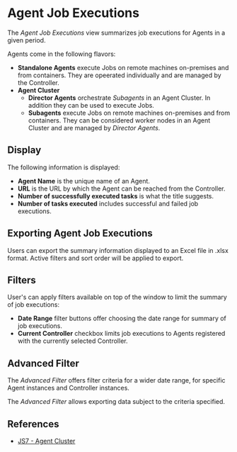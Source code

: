 # Agent Job Executions

The *Agent Job Executions* view summarizes job executions for Agents in a given period.

Agents come in the following flavors:

- **Standalone Agents** execute Jobs on remote machines on-premises and from containers. They are opeerated individually and are managed by the Controller.
- **Agent Cluster**
  - **Director Agents** orchestrate *Subagents* in an Agent Cluster. In addition they can be used to execute Jobs.
  - **Subagents** execute Jobs on remote machines on-premises and from containers. They can be considered worker nodes in an Agent Cluster and are managed by *Director Agents*.

## Display

The following information is displayed:

- **Agent Name** is the unique name of an Agent.
- **URL** is the URL by which the Agent can be reached from the Controller.
- **Number of successfully executed tasks** is what the title suggests.
- **Number of tasks executed** includes successful and failed job executions.

## Exporting Agent Job Executions

Users can export the summary information displayed to an Excel file in .xlsx format. Active filters and sort order will be applied to export.

## Filters

User's can apply filters available on top of the window to limit the summary of job executions:

- **Date Range** filter buttons offer choosing the date range for summary of job executions.
- **Current Controller** checkbox limits job executions to Agents registered with the currently selected Controller.

## Advanced Filter

The *Advanced Filter* offers filter criteria for a wider date range, for specific Agent instances and Controller instances.

The *Advanced Filter* allows exporting data subject to the criteria specified.

## References

- [JS7 - Agent Cluster](https://kb.sos-berlin.com/display/JS7/JS7+-+Agent+Cluster)
